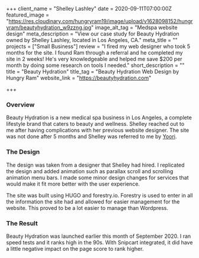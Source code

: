 +++
client_name = "Shelley Lashley"
date = 2020-09-11T07:00:00Z
featured_image = "https://res.cloudinary.com/hungryram19/image/upload/v1628098152/hungryram/beautyhydration_w9zzng.jpg"
image_alt_tag = "Medspa website design"
meta_description = "View our case study for Beauty Hydration owned by Shelley Lashley, located in Los Angeles, CA."
meta_title = ""
projects = ["Small Business"]
review = "I fired my web designer who took 5 months for the site. I found Ram through a referral and he completed my site in 2 weeks! He's very knowledgeable and helped me save $200 per month by doing some research on tools I needed."
short_description = ""
title = "Beauty Hydration"
title_tag = "Beauty Hydration Web Design by Hungry Ram"
website_link = "https://beautyhydration.com"

+++
### Overview

Beauty Hydration is a new medical spa business in Los Angeles, a complete lifestyle brand that caters to beauty and wellness. Shelley reached out to me after having complications with her previous website designer. The site was not done after 5 months and Shelley was referred to me by [Yoori](https://www.hungryram.com/portfolio/yoori-park-luxury-estates/).

### The Design

The design was taken from a designer that Shelley had hired. I replicated the design and added animation such as parallax scroll and scrolling animation menu bars. I made some minor design changes for services that would make it fit more better with the user experience.

The site was built using HUGO and forestry.io. Forestry is used to enter in all the information the site had and allowed for easier management for the website. This proved to be a lot easier to manage than Wordpress.

### The Result

Beauty Hydration was launched earlier this month of September 2020. I ran speed tests and it ranks high in the 90s. With Snipcart integrated, it did have a little negative impact on the page score to rank higher.
